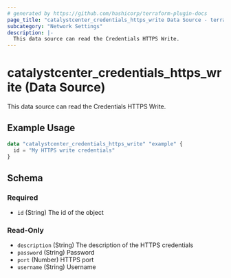 ```yaml
---
# generated by https://github.com/hashicorp/terraform-plugin-docs
page_title: "catalystcenter_credentials_https_write Data Source - terraform-provider-catalystcenter"
subcategory: "Network Settings"
description: |-
  This data source can read the Credentials HTTPS Write.
---
```


# catalystcenter_credentials_https_write (Data Source)

This data source can read the Credentials HTTPS Write.

## Example Usage

```terraform
data "catalystcenter_credentials_https_write" "example" {
  id = "My HTTPS write credentials"
}
```

<!-- schema generated by tfplugindocs -->
## Schema

### Required

- `id` (String) The id of the object

### Read-Only

- `description` (String) The description of the HTTPS credentials
- `password` (String) Password
- `port` (Number) HTTPS port
- `username` (String) Username

